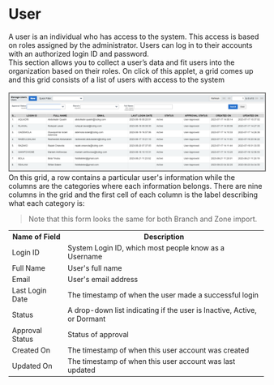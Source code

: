 # User
<p id="user">
A user is an individual who has access to the system. This access is based on roles assigned by the administrator. Users can log in to their accounts with an authorized login ID and password.<br> 
This section allows you to collect a user’s data and fit users into the organization based on their roles.
On click of this applet, a grid comes up and this grid consists of a list of users with access to the system<br><br>
<img src="images/end_user_images/user_grid.png" alt="User form" style="border: 2px solid  gray;"><br>
On this grid, a row contains a particular user's information while the columns are the categories where each information belongs. There are nine columns in the grid and the first cell of each column is the label describing what each category is:
<br>
    
> Note that this form looks the same for both Branch and Zone import.    
    
<table>
    <tr>
        <th>Name of Field</th>
        <th>Description</th>
    </tr>
    <tr>
        <td>Login ID</td>
        <td>System Login ID, which most people know as a Username</td>
    </tr>
    <tr>
        <td>Full Name</td>
        <td>User's full name</td>
    </tr>
    <tr>
        <td>Email</td>
        <td>User's email address</td>
    </tr>
     <tr>
        <td>Last Login Date</td>
        <td>The timestamp of when the user made a successful login</td>
    </tr>
    <tr>
        <td>Status</td>
        <td>A drop-down list indicating if the user is Inactive, Active, or Dormant</td>
    </tr>
    <tr>
        <td>Approval Status</td>
        <td>Status of approval</td>
    </tr>
     <tr>
        <td>Created On</td>
         <td>The timestamp of when this user account was created</td>
    </tr>
    <tr>
        <td>Updated On</td>
        <td>The timestamp of when this user account was last updated</td>
    </tr>
</table>
</p><br>



	
